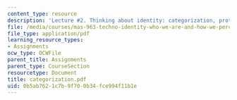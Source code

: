 ```yaml
---
content_type: resource
description: 'Lecture #2. Thinking about identity: categorization, prototypes, stereotypes.'
file: /media/courses/mas-963-techno-identity-who-we-are-and-how-we-perceive-ourselves-and-others-spring-2002/0b5ab7621c7b9f700b34fce994f11b1e_categorization.pdf
file_type: application/pdf
learning_resource_types:
- Assignments
ocw_type: OCWFile
parent_title: Assignments
parent_type: CourseSection
resourcetype: Document
title: categorization.pdf
uid: 0b5ab762-1c7b-9f70-0b34-fce994f11b1e
---
```

